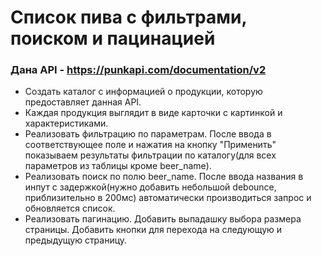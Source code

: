# Список пива с фильтрами, поиском и пацинацией

### Дана API - https://punkapi.com/documentation/v2

* Создать каталог с информацией о продукции, которую предоставляет данная API.
* Каждая продукция выглядит в виде карточки с картинкой и характеристиками.
* Реализовать фильтрацию по параметрам. После ввода в соответствующее поле и нажатия на кнопку "Применить" показываем результаты фильтрации по каталогу(для всех параметров из таблицы кроме beer_name).
* Реализовать поиск по полю beer_name. После ввода названия в инпут с задержкой(нужно добавить небольшой debounce, приблизительно в 200мс) автоматически производиться запрос и обновляется список.
* Реализовать пагинацию. Добавить выпадашку выбора размера страницы. Добавить кнопки для перехода на следующую и предыдущую страницу.
